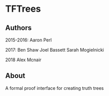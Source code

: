 # TFTrees
## Authors
2015-2016:
Aaron Perl

2017:
Ben Shaw
Joel Bassett
Sarah Mogielnicki

2018
Alex Mcnair

## About
A formal proof interface for creating truth trees

